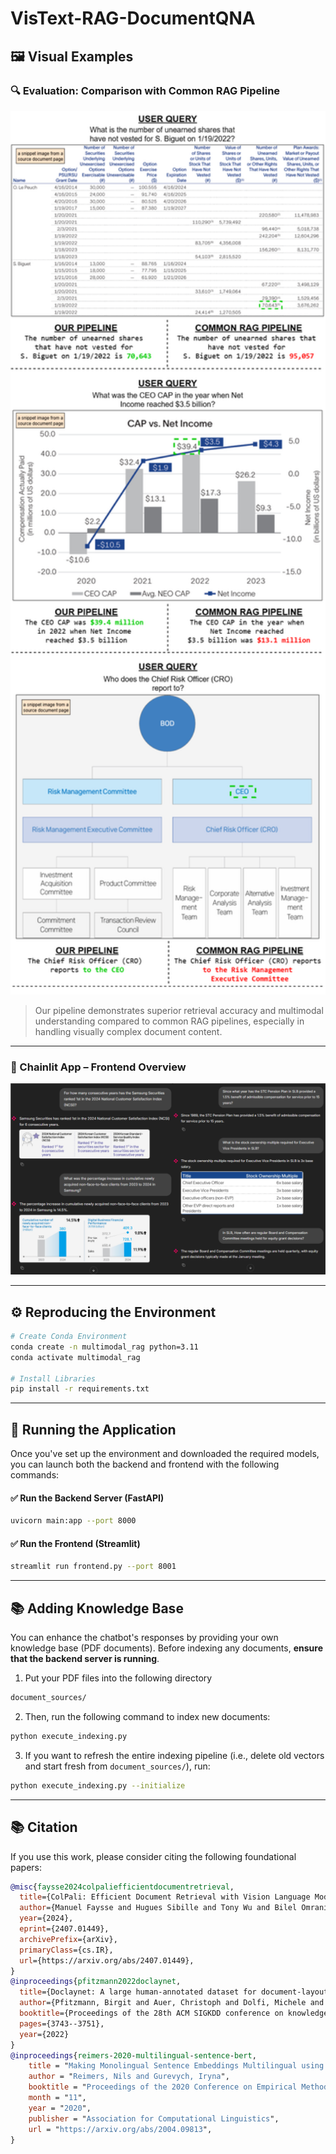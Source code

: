 # VisText-RAG-DocumentQNA

## 🖼️ Visual Examples

### 🔍 Evaluation: Comparison with Common RAG Pipeline
<p align="center">
  <img src="assets/comparison_result.png" alt="Evaluation Result" width="700"/>
</p>

> Our pipeline demonstrates superior retrieval accuracy and multimodal understanding compared to common RAG pipelines, especially in handling visually complex document content.

---

### 🎨 Chainlit App – Frontend Overview
<p align="center">
  <img src="assets/chainlit_frontend.png" alt="Streamlit UI" width="1000"/>
</p>

---

## ⚙️ Reproducing the Environment

```bash
# Create Conda Environment
conda create -n multimodal_rag python=3.11
conda activate multimodal_rag

# Install Libraries
pip install -r requirements.txt
```

---
## 🚀 Running the Application

Once you've set up the environment and downloaded the required models, you can launch both the backend and frontend with the following commands:

#### ✅ Run the Backend Server (FastAPI)
```bash
uvicorn main:app --port 8000 
```
#### ✅ Run the Frontend (Streamlit)
```bash
streamlit run frontend.py --port 8001
```

---
## 📚 Adding Knowledge Base
You can enhance the chatbot's responses by providing your own knowledge base (PDF documents).
Before indexing any documents, **ensure that the backend server is running**.                     
1. Put your PDF files into the following directory
```bash
document_sources/
```
2. Then, run the following command to index new documents:
```bash
python execute_indexing.py
```
3. If you want to refresh the entire indexing pipeline (i.e., delete old vectors and start fresh from `document_sources/`), run:
```bash
python execute_indexing.py --initialize
```

---
## 📚 Citation
If you use this work, please consider citing the following foundational papers:
```bibtex
@misc{faysse2024colpaliefficientdocumentretrieval,
  title={ColPali: Efficient Document Retrieval with Vision Language Models}, 
  author={Manuel Faysse and Hugues Sibille and Tony Wu and Bilel Omrani and Gautier Viaud and Céline Hudelot and Pierre Colombo},
  year={2024},
  eprint={2407.01449},
  archivePrefix={arXiv},
  primaryClass={cs.IR},
  url={https://arxiv.org/abs/2407.01449}, 
}
@inproceedings{pfitzmann2022doclaynet,
  title={Doclaynet: A large human-annotated dataset for document-layout segmentation},
  author={Pfitzmann, Birgit and Auer, Christoph and Dolfi, Michele and Nassar, Ahmed S and Staar, Peter},
  booktitle={Proceedings of the 28th ACM SIGKDD conference on knowledge discovery and data mining},
  pages={3743--3751},
  year={2022}
}
@inproceedings{reimers-2020-multilingual-sentence-bert,
    title = "Making Monolingual Sentence Embeddings Multilingual using Knowledge Distillation",
    author = "Reimers, Nils and Gurevych, Iryna",
    booktitle = "Proceedings of the 2020 Conference on Empirical Methods in Natural Language Processing",
    month = "11",
    year = "2020",
    publisher = "Association for Computational Linguistics",
    url = "https://arxiv.org/abs/2004.09813",
}
```

